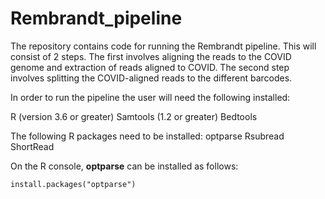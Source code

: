 # Rembrandt_pipeline

The repository contains code for running the Rembrandt pipeline.  This will consist of 2 steps. The first involves aligning the reads to the COVID genome and extraction of reads aligned to COVID. The second step involves splitting the COVID-aligned reads to the different barcodes.

In order to run the pipeline the user will need the following installed:

R (version 3.6 or greater)
Samtools (1.2 or greater)
Bedtools 

The following R packages need to be installed:
optparse
Rsubread
ShortRead

On the R console, **optparse** can be installed as follows:

```
install.packages("optparse")
```
